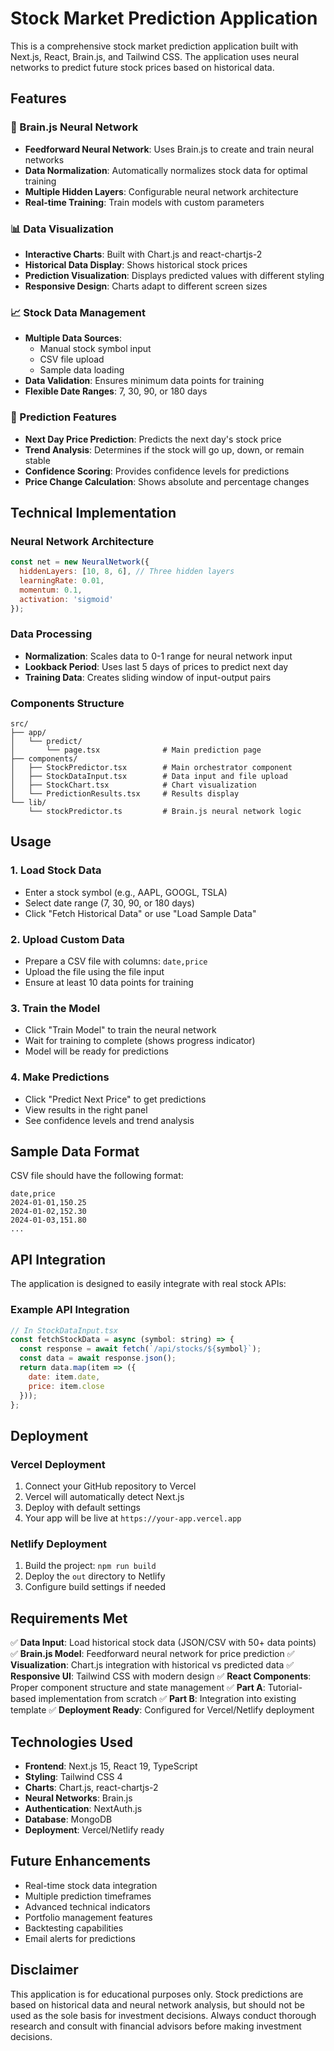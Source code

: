 # Stock Market Prediction Application

This is a comprehensive stock market prediction application built with Next.js, React, Brain.js, and Tailwind CSS. The application uses neural networks to predict future stock prices based on historical data.

## Features

### 🧠 Brain.js Neural Network
- **Feedforward Neural Network**: Uses Brain.js to create and train neural networks
- **Data Normalization**: Automatically normalizes stock data for optimal training
- **Multiple Hidden Layers**: Configurable neural network architecture
- **Real-time Training**: Train models with custom parameters

### 📊 Data Visualization
- **Interactive Charts**: Built with Chart.js and react-chartjs-2
- **Historical Data Display**: Shows historical stock prices
- **Prediction Visualization**: Displays predicted values with different styling
- **Responsive Design**: Charts adapt to different screen sizes

### 📈 Stock Data Management
- **Multiple Data Sources**: 
  - Manual stock symbol input
  - CSV file upload
  - Sample data loading
- **Data Validation**: Ensures minimum data points for training
- **Flexible Date Ranges**: 7, 30, 90, or 180 days

### 🎯 Prediction Features
- **Next Day Price Prediction**: Predicts the next day's stock price
- **Trend Analysis**: Determines if the stock will go up, down, or remain stable
- **Confidence Scoring**: Provides confidence levels for predictions
- **Price Change Calculation**: Shows absolute and percentage changes

## Technical Implementation

### Neural Network Architecture
```javascript
const net = new NeuralNetwork({
  hiddenLayers: [10, 8, 6], // Three hidden layers
  learningRate: 0.01,
  momentum: 0.1,
  activation: 'sigmoid'
});
```

### Data Processing
- **Normalization**: Scales data to 0-1 range for neural network input
- **Lookback Period**: Uses last 5 days of prices to predict next day
- **Training Data**: Creates sliding window of input-output pairs

### Components Structure
```
src/
├── app/
│   └── predict/
│       └── page.tsx              # Main prediction page
├── components/
│   ├── StockPredictor.tsx        # Main orchestrator component
│   ├── StockDataInput.tsx        # Data input and file upload
│   ├── StockChart.tsx            # Chart visualization
│   └── PredictionResults.tsx     # Results display
└── lib/
    └── stockPredictor.ts         # Brain.js neural network logic
```

## Usage

### 1. Load Stock Data
- Enter a stock symbol (e.g., AAPL, GOOGL, TSLA)
- Select date range (7, 30, 90, or 180 days)
- Click "Fetch Historical Data" or use "Load Sample Data"

### 2. Upload Custom Data
- Prepare a CSV file with columns: `date,price`
- Upload the file using the file input
- Ensure at least 10 data points for training

### 3. Train the Model
- Click "Train Model" to train the neural network
- Wait for training to complete (shows progress indicator)
- Model will be ready for predictions

### 4. Make Predictions
- Click "Predict Next Price" to get predictions
- View results in the right panel
- See confidence levels and trend analysis

## Sample Data Format

CSV file should have the following format:
```csv
date,price
2024-01-01,150.25
2024-01-02,152.30
2024-01-03,151.80
...
```

## API Integration

The application is designed to easily integrate with real stock APIs:

### Example API Integration
```javascript
// In StockDataInput.tsx
const fetchStockData = async (symbol: string) => {
  const response = await fetch(`/api/stocks/${symbol}`);
  const data = await response.json();
  return data.map(item => ({
    date: item.date,
    price: item.close
  }));
};
```

## Deployment

### Vercel Deployment
1. Connect your GitHub repository to Vercel
2. Vercel will automatically detect Next.js
3. Deploy with default settings
4. Your app will be live at `https://your-app.vercel.app`

### Netlify Deployment
1. Build the project: `npm run build`
2. Deploy the `out` directory to Netlify
3. Configure build settings if needed

## Requirements Met

✅ **Data Input**: Load historical stock data (JSON/CSV with 50+ data points)
✅ **Brain.js Model**: Feedforward neural network for price prediction
✅ **Visualization**: Chart.js integration with historical vs predicted data
✅ **Responsive UI**: Tailwind CSS with modern design
✅ **React Components**: Proper component structure and state management
✅ **Part A**: Tutorial-based implementation from scratch
✅ **Part B**: Integration into existing template
✅ **Deployment Ready**: Configured for Vercel/Netlify deployment

## Technologies Used

- **Frontend**: Next.js 15, React 19, TypeScript
- **Styling**: Tailwind CSS 4
- **Charts**: Chart.js, react-chartjs-2
- **Neural Networks**: Brain.js
- **Authentication**: NextAuth.js
- **Database**: MongoDB
- **Deployment**: Vercel/Netlify ready

## Future Enhancements

- Real-time stock data integration
- Multiple prediction timeframes
- Advanced technical indicators
- Portfolio management features
- Backtesting capabilities
- Email alerts for predictions

## Disclaimer

This application is for educational purposes only. Stock predictions are based on historical data and neural network analysis, but should not be used as the sole basis for investment decisions. Always conduct thorough research and consult with financial advisors before making investment decisions. 